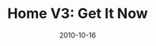---
title: "Home V3: Get It Now"
description: "Site with an expiration date"
date: "2010-10-16"
contact: "Your Email Here"

product:
  -
    name: "Home"
    icon: "./images/icon.svg"
    hero:
      -
        title: "Planned site obsolescence, for good"
        text: "Embrace a modern approach. Make a site with an expiration date. You can get more experimental while helping to reduce global digital waste."
        cta: "Get your Home"
        image: "./images/hero.png"
    facets:
      -
        title: "De-clutter your digital space"
        text: "When you need a site for a specific time period (wedding site, digital files, school project), add a site expiration date. While the site will disappear, you’ll get a tidy archive of the site."
        image: "./images/facet-white.png"
      -
        title: "Get experimental"
        text: "Want to try out a new idea? Try something new and see what happens. Into a specific topic at the moment? Re-make your site...you can always throw it away and make another one later."
        image: "./images/facet-blue.png"
      -
        title: "Reduce your digital ecological footprint"
        text: " The world is running out of data storage. Everything you store requires energy and resources. By creating a disposable site, you cut down your ecological footprint."
        image: "./images/facet-blue.png"
---